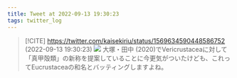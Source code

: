 ```yaml
---
title: Tweet at 2022-09-13 19:30:23
tags: twitter_log
---
```


> [!CITE] https://twitter.com/kaisekiriu/status/1569634590448586752 (2022-09-13 19:30:23)
> ![](https://twitter.com/kaisekiriu/status/1569634590448586752)
> 大塚・田中 (2020)でVericrustaceaに対して「真甲殻類」の新称を提案していることに今更気がついたけども、これってEucrustaceaの和名とバッティングしますよね。

